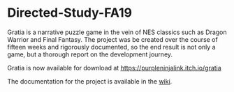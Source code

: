 # Directed-Study-FA19

Gratia is a narrative puzzle game in the vein of NES classics 
such as Dragon Warrior and Final Fantasy.
The project was be created over the course of fifteen weeks
and rigorously documented, so the end result is not only
a game, but a thorough report on the development journey.

Gratia is now available for download at https://purpleninjalink.itch.io/gratia

The documentation for the project is available in the [wiki](https://github.com/PurpleNinjaLink/Directed-Study-FA19/wiki).
